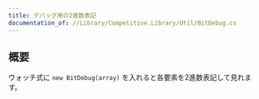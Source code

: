 ```yaml
---
title: デバッグ用の2進数表記
documentation_of: //Library/Competitive.Library/Util/BitDebug.cs
---
```


## 概要

ウォッチ式に `new BitDebug(array)` を入れると各要素を2進数表記して見れます。